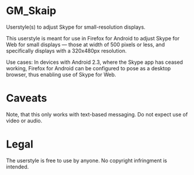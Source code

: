 # GM_Skaip
Userstyle(s) to adjust Skype for small-resolution displays.

This userstyle is meant for use in Firefox for Android to adjust Skype for Web for small displays — those at width of 500 pixels or less, and specifically displays with a 320x480px resolution.

Use cases: In devices with Android 2.3, where the Skype app has ceased working, Firefox for Android can be configured to pose as a desktop browser, thus enabling use of Skype for Web.

# Caveats
Note, that this only works with text-based messaging. Do not expect use of video or audio.

# Legal
The userstyle is free to use by anyone. No copyright infringment is intended.
